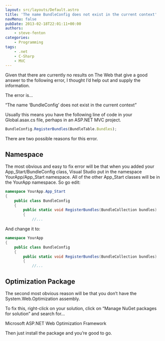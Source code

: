 ```yaml
---
layout: src/layouts/Default.astro
title: 'The name BundleConfig does not exist in the current context'
navMenu: false
pubDate: 2013-02-18T22:01:11+00:00
authors:
    - steve-fenton
categories:
    - Programming
tags:
    - .net
    - C-Sharp
    - MVC
---
```


Given that there are currently no results on The Web that give a good answer to the following error, I thought I’d help out and supply the information.

The error is…

“The name ‘BundleConfig’ does not exist in the current context”

Usually this means you have the following line of code in your Global.asax.cs file, perhaps in an ASP.NET MVC project.

```javascript
BundleConfig.RegisterBundles(BundleTable.Bundles);
```

There are two possible reasons for this error.

## Namespace

The most obvious and easy to fix error will be that when you added your App\_Start/BundleConfig class, Visual Studio put in the namespace YourApp/App\_Start namespace. All of the other App\_Start classes will be in the YourApp namespace. So go edit:

```csharp
namespace YourApp.App_Start
{
    public class BundleConfig
    {
        public static void RegisterBundles(BundleCollection bundles)
        {
            //...
```

And change it to:

```csharp
namespace YourApp
{
    public class BundleConfig
    {
        public static void RegisterBundles(BundleCollection bundles)
        {
            //...
```

## Optimization Package

The second most obvious reason will be that you don’t have the System.Web.Optimization assembly.

To fix this, right-click on your solution, click on “Manage NuGet packages for solution” and search for…

Microsoft ASP.NET Web Optimization Framework

Then just install the package and you’re good to go.